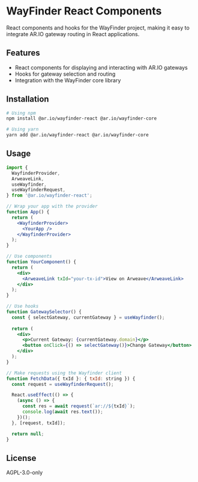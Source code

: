 # WayFinder React Components

React components and hooks for the WayFinder project, making it easy to integrate AR.IO gateway routing in React applications.

## Features

- React components for displaying and interacting with AR.IO gateways
- Hooks for gateway selection and routing
- Integration with the WayFinder core library

## Installation

```bash
# Using npm
npm install @ar.io/wayfinder-react @ar.io/wayfinder-core

# Using yarn
yarn add @ar.io/wayfinder-react @ar.io/wayfinder-core
```

## Usage

```jsx
import {
  WayfinderProvider,
  ArweaveLink,
  useWayfinder,
  useWayfinderRequest,
} from '@ar.io/wayfinder-react';

// Wrap your app with the provider
function App() {
  return (
    <WayfinderProvider>
      <YourApp />
    </WayfinderProvider>
  );
}

// Use components
function YourComponent() {
  return (
    <div>
      <ArweaveLink txId="your-tx-id">View on Arweave</ArweaveLink>
    </div>
  );
}

// Use hooks
function GatewaySelector() {
  const { selectGateway, currentGateway } = useWayfinder();
  
  return (
    <div>
      <p>Current Gateway: {currentGateway.domain}</p>
      <button onClick={() => selectGateway()}>Change Gateway</button>
    </div>
  );
}

// Make requests using the Wayfinder client
function FetchData({ txId }: { txId: string }) {
  const request = useWayfinderRequest();

  React.useEffect(() => {
    (async () => {
      const res = await request(`ar://${txId}`);
      console.log(await res.text());
    })();
  }, [request, txId]);

  return null;
}
```

## License

AGPL-3.0-only
